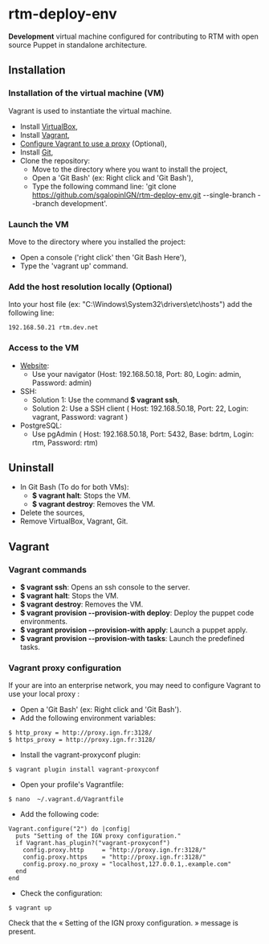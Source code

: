 # rtm-deploy-env
 **Development** virtual machine configured for contributing to RTM with open source Puppet in standalone architecture.

## Installation

### Installation of the virtual machine (VM)

Vagrant is used to instantiate the virtual machine.
- Install [VirtualBox](https://www.virtualbox.org/wiki/Downloads),
- Install [Vagrant](https://www.vagrantup.com/downloads.html),
- [Configure Vagrant to use a proxy](https://github.com/sgalopinIGN/rtm-deploy-env/tree/development#vagrant-proxy-configuration) (Optional),
- Install [Git](https://git-scm.com/downloads),
- Clone the repository:
    - Move to the directory where you want to install the project,
    - Open a 'Git Bash' (ex: Right click and 'Git Bash'),
    - Type the following command line: 'git clone https://github.com/sgalopinIGN/rtm-deploy-env.git --single-branch --branch development'.

### Launch the VM

Move to the directory where you installed the project:
- Open a console ('right click' then 'Git Bash Here'),
- Type the 'vagrant up' command.

### Add the host resolution locally (Optional)
Into your host file (ex: "C:\Windows\System32\drivers\etc\hosts") add the following line:
```
192.168.50.21 rtm.dev.net
```

### Access to the VM
- [Website](http://192.168.50.18):
  - Use your navigator (Host: 192.168.50.18, Port: 80, Login: admin, Password: admin)
- SSH:
  - Solution 1: Use the command **$ vagrant ssh**,
  - Solution 2: Use a SSH client ( Host: 192.168.50.18, Port: 22, Login: vagrant, Password: vagrant )
- PostgreSQL:
  - Use pgAdmin ( Host: 192.168.50.18, Port: 5432, Base: bdrtm, Login: rtm, Password: rtm)

## Uninstall

- In Git Bash (To do for both VMs):
   - **$ vagrant halt**: Stops the VM.
   - **$ vagrant destroy**: Removes the VM.
- Delete the sources,
- Remove VirtualBox, Vagrant, Git.

## Vagrant

### Vagrant commands
- **$ vagrant ssh**: Opens an ssh console to the server.
- **$ vagrant halt**: Stops the VM.
- **$ vagrant destroy**: Removes the VM.
- **$ vagrant provision --provision-with deploy**: Deploy the puppet code environments.
- **$ vagrant provision --provision-with apply**: Launch a puppet apply.
- **$ vagrant provision --provision-with tasks**: Launch the predefined tasks.

### Vagrant proxy configuration

If your are into an enterprise network, you may need to configure Vagrant to use your local proxy :
  - Open a 'Git Bash' (ex: Right click and 'Git Bash').
  - Add the following environment variables:
  ```shell
  $ http_proxy = http://proxy.ign.fr:3128/
  $ https_proxy = http://proxy.ign.fr:3128/
  ```
  - Install the vagrant-proxyconf plugin:
  ```shell
  $ vagrant plugin install vagrant-proxyconf
  ```
  - Open your profile's Vagrantfile:
  ```shell
  $ nano  ~/.vagrant.d/Vagrantfile
  ```
  - Add the following code:
  ```shell
  Vagrant.configure("2") do |config|
    puts "Setting of the IGN proxy configuration."
    if Vagrant.has_plugin?("vagrant-proxyconf")
      config.proxy.http     = "http://proxy.ign.fr:3128/"
      config.proxy.https    = "http://proxy.ign.fr:3128/"
      config.proxy.no_proxy = "localhost,127.0.0.1,.example.com"
    end
  end
  ```
  * Check the configuration:
  ```shell
  $ vagrant up
  ```
  Check that the « Setting of the IGN proxy configuration. » message is present.


